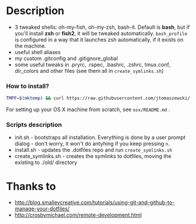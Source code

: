 # Description

- 3 tweaked shells: oh-my-fish, oh-my-zsh, bash-it. Default is **bash**, but if you'll install **zsh** or **fish2**, it will be tweaked automatically. `bash_profile` is configured in a way that it launches zsh automatically, if it exists on the machine.
- useful shell aliases
- my custom .gitconfig and .gitignore_global
- some useful tweaks in .pryrc, .rspec, .bashrc, .zshrc, tmux.conf, dir_colors and other files (see them all in `create_symlinks.sh`)

### How to install?

```bash
TMPF=$(mktemp) && curl https://raw.githubusercontent.com/jtomaszewski/.dotfiles/master/download.sh > $TMPF && sh $TMPF
```

For setting up your OS X machine from scratch, see `osx/README.md` .

### Scripts description

- init.sh - bootstraps all installation. Everything is done by a user prompt dialog - don't worry, it won't do antyhing if you keep pressing `n`.
- install.sh - updates the .dotfiles repo and run `create_symlinks.sh`
- create_symlinks.sh - creates the symlinks to dotfiles, moving the existing to ./old/ directory

# Thanks to

- http://blog.smalleycreative.com/tutorials/using-git-and-github-to-manage-your-dotfiles/
- http://crosbymichael.com/remote-development.html

